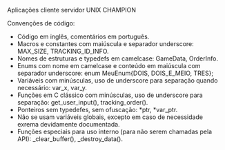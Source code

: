 Aplicações cliente servidor UNIX CHAMPION

Convenções de código:

 -  Código em inglês, comentários em português.
 -  Macros e constantes com maiúscula e separador underscore: MAX_SIZE, TRACKING_ID_INFO.
 -  Nomes de estruturas e typedefs em camelcase: GameData, OrderInfo.
 -  Enums com nome em camelcase e conteúdo em maiúscula com separador underscore: enum MeuEnum{DOIS, DOIS_E_MEIO, TRES};
 -  Variáveis com minúsculas, uso de underscore para separação quando necessário: var_x, var_y.
 -  Funções em C clássico com minúsculas, uso de underscore para separação: get_user_input(), tracking_order().
 -  Ponteiros sem typedefes, sem ofuscação: *ptr, *var_ptr.
 -  Não se usam variáveis globais, excepto em caso de necessidade exrema devidamente documentada.
 -  Funções especiais para uso interno (para não serem chamadas pela API): _clear_buffer(), _destroy_data().

 
